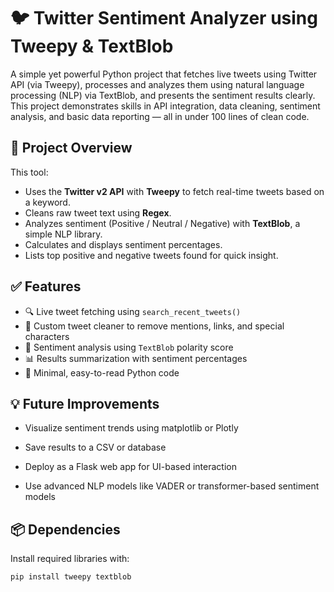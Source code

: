 # 🐦 Twitter Sentiment Analyzer using Tweepy & TextBlob

A simple yet powerful Python project that fetches live tweets using Twitter API (via Tweepy), processes and analyzes them using natural language processing (NLP) via TextBlob, and presents the sentiment results clearly. This project demonstrates skills in API integration, data cleaning, sentiment analysis, and basic data reporting — all in under 100 lines of clean code.

## 🚀 Project Overview

This tool:
- Uses the **Twitter v2 API** with **Tweepy** to fetch real-time tweets based on a keyword.
- Cleans raw tweet text using **Regex**.
- Analyzes sentiment (Positive / Neutral / Negative) with **TextBlob**, a simple NLP library.
- Calculates and displays sentiment percentages.
- Lists top positive and negative tweets found for quick insight.

## ✅ Features

- 🔍 Live tweet fetching using `search_recent_tweets()`
- 🧹 Custom tweet cleaner to remove mentions, links, and special characters
- 🤖 Sentiment analysis using `TextBlob` polarity score
- 📊 Results summarization with sentiment percentages
- 📄 Minimal, easy-to-read Python code

## 💡 Future Improvements
- Visualize sentiment trends using matplotlib or Plotly

- Save results to a CSV or database

- Deploy as a Flask web app for UI-based interaction

- Use advanced NLP models like VADER or transformer-based sentiment models

## 📦 Dependencies

Install required libraries with:

```bash
pip install tweepy textblob
